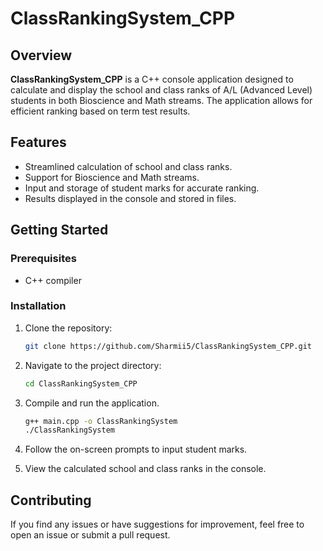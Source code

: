 # ClassRankingSystem_CPP

## Overview

**ClassRankingSystem_CPP** is a C++ console application designed to calculate and display the school and class ranks of A/L (Advanced Level) students in both Bioscience and Math streams. The application allows for efficient ranking based on term test results.

## Features

- Streamlined calculation of school and class ranks.
- Support for Bioscience and Math streams.
- Input and storage of student marks for accurate ranking.
- Results displayed in the console and stored in files.

## Getting Started

### Prerequisites

- C++ compiler

### Installation

1. Clone the repository:

    ```bash
    git clone https://github.com/Sharmii5/ClassRankingSystem_CPP.git
    ```

2. Navigate to the project directory:

    ```bash
    cd ClassRankingSystem_CPP
    ```

3. Compile and run the application.

    ```bash
    g++ main.cpp -o ClassRankingSystem
    ./ClassRankingSystem
    ```

4. Follow the on-screen prompts to input student marks.

5. View the calculated school and class ranks in the console.

## Contributing

If you find any issues or have suggestions for improvement, feel free to open an issue or submit a pull request.



